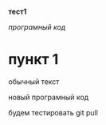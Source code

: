 **тест1**

*програмный код*

# пункт 1

обычный текст

новый програмный код

будем тестировать git pull
